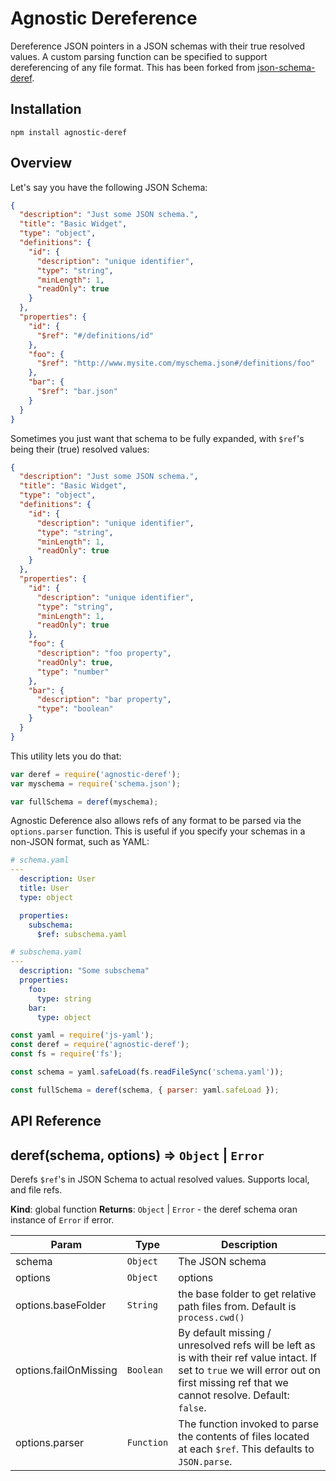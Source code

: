 # Agnostic Dereference

Dereference JSON pointers in a JSON schemas with their true resolved values. A custom parsing function can be specified to support dereferencing of any file format.
This has been forked from [json-schema-deref](https://github.com/bojand/json-schema-deref).

## Installation

`npm install agnostic-deref`

## Overview

Let's say you have the following JSON Schema:

```json
{
  "description": "Just some JSON schema.",
  "title": "Basic Widget",
  "type": "object",
  "definitions": {
    "id": {
      "description": "unique identifier",
      "type": "string",
      "minLength": 1,
      "readOnly": true
    }
  },
  "properties": {
    "id": {
      "$ref": "#/definitions/id"
    },
    "foo": {
      "$ref": "http://www.mysite.com/myschema.json#/definitions/foo"
    },
    "bar": {
      "$ref": "bar.json"
    }
  }
}
```

Sometimes you just want that schema to be fully expanded, with `$ref`'s being their (true) resolved values:

```json
{
  "description": "Just some JSON schema.",
  "title": "Basic Widget",
  "type": "object",
  "definitions": {
    "id": {
      "description": "unique identifier",
      "type": "string",
      "minLength": 1,
      "readOnly": true
    }
  },
  "properties": {
    "id": {
      "description": "unique identifier",
      "type": "string",
      "minLength": 1,
      "readOnly": true
    },
    "foo": {
      "description": "foo property",
      "readOnly": true,
      "type": "number"
    },
    "bar": {
      "description": "bar property",
      "type": "boolean"
    }
  }
}
```

This utility lets you do that:


```js
var deref = require('agnostic-deref');
var myschema = require('schema.json');

var fullSchema = deref(myschema);
```

Agnostic Deference also allows refs of any format to be parsed via the `options.parser` function. This is useful if you specify your schemas in a non-JSON format, such as YAML:

```yaml
# schema.yaml
---
  description: User
  title: User
  type: object

  properties:
    subschema:
      $ref: subschema.yaml

# subschema.yaml
---
  description: "Some subschema"
  properties:
    foo:
      type: string
    bar:
      type: object
```

```js
const yaml = require('js-yaml');
const deref = require('agnostic-deref');
const fs = require('fs');

const schema = yaml.safeLoad(fs.readFileSync('schema.yaml'));

const fullSchema = deref(schema, { parser: yaml.safeLoad });
```

## API Reference

<a name="deref"></a>

## deref(schema, options) ⇒ <code>Object</code> &#124; <code>Error</code>
Derefs <code>$ref</code>'s in JSON Schema to actual resolved values. Supports local, and file refs.

**Kind**: global function
**Returns**: <code>Object</code> &#124; <code>Error</code> - the deref schema oran instance of <code>Error</code> if error.

| Param | Type | Description |
| --- | --- | --- |
| schema | <code>Object</code> | The JSON schema |
| options | <code>Object</code> | options |
| options.baseFolder | <code>String</code> | the base folder to get relative path files from. Default is <code>process.cwd()</code> |
| options.failOnMissing | <code>Boolean</code> | By default missing / unresolved refs will be left as is with their ref value intact.                                        If set to <code>true</code> we will error out on first missing ref that we cannot                                        resolve. Default: <code>false</code>. |
| options.parser | `Function` | The function invoked to parse the contents of files located at each `$ref`. This defaults to `JSON.parse`. |

